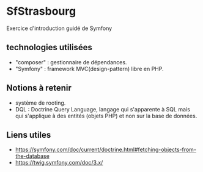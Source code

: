 # SfStrasbourg

Exercice d'introduction guidé de Symfony

## technologies utilisées

- "composer" : gestionnaire de dépendances.
- "Symfony" : framework MVC(design-pattern) libre en PHP.

## Notions à retenir

- système de rooting.
- DQL : Doctrine Query Language, langage qui s'apparente à SQL mais qui s'applique à des entités (objets PHP) et non sur la base de données.

## Liens utiles

- https://symfony.com/doc/current/doctrine.html#fetching-objects-from-the-database
- https://twig.symfony.com/doc/3.x/
